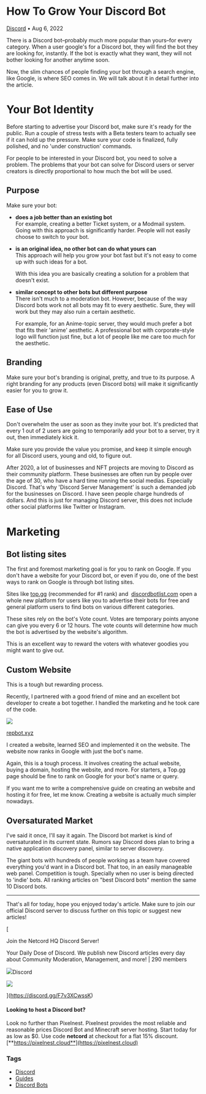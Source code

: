 How To Grow Your Discord Bot
============================

[Discord](https://netcord.site/tag/discord/) • Aug 6, 2022

[](https://www.facebook.com/sharer/sharer.php?u=https://netcord.site/growing-a-discord-bot/)[](https://twitter.com/intent/tweet?text=How%20To%20Grow%20Your%20Discord%20Bot&url=https://netcord.site/growing-a-discord-bot/)

There is a Discord bot–probably much more popular than yours–for every category. When a user google's for a Discord bot, they will find the bot they are looking for, instantly. If the bot is exactly what they want, they will not bother looking for another anytime soon.

Now, the slim chances of people finding your bot through a search engine, like Google, is where SEO comes in. We will talk about it in detail further into the article.

Your Bot Identity
=================

Before starting to advertise your Discord bot, make sure it's ready for the public. Run a couple of stress tests with a Beta testers team to actually see if it can hold up the pressure. Make sure your code is finalized, fully polished, and no 'under construction' commands.

For people to be interested in your Discord bot, you need to solve a problem. The problems that your bot can solve for Discord users or server creators is directly proportional to how much the bot will be used.

Purpose
-------

Make sure your bot:

*   **does a job better than an existing bot**  
    For example, creating a better Ticket system, or a Modmail system. Going with this approach is significantly harder. People will not easily choose to switch to your bot.
*   **is an original idea, no other bot can do what yours can**  
    This approach will help you grow your bot fast but it's not easy to come up with such ideas for a bot.  
      
    With this idea you are basically creating a solution for a problem that doesn't exist.
*   **similar concept to other bots but different purpose**  
    There isn't much to a moderation bot. However, because of the way Discord bots work not all bots may fit to every aesthetic. Sure, they will work but they may also ruin a certain aesthetic.  
      
    For example, for an Anime-topic server, they would much prefer a bot that fits their 'anime' aesthetic. A professional bot with corporate-style logo will function just fine, but a lot of people like me care too much for the aesthetic.

Branding
--------

Make sure your bot's branding is original, pretty, and true to its purpose. A right branding for any products (even Discord bots) will make it significantly easier for you to grow it.

Ease of Use
-----------

Don't overwhelm the user as soon as they invite your bot. It's predicted that every 1 out of 2 users are going to temporarily add your bot to a server, try it out, then immediately kick it.

Make sure you provide the value you promise, and keep it simple enough for all Discord users, young and old, to figure out.

After 2020, a lot of businesses and NFT projects are moving to Discord as their community platform. These businesses are often run by people over the age of 30, who have a hard time running the social medias. Especially Discord. That's why 'Discord Server Management' is such a demanded job for the businesses on Discord. I have seen people charge hundreds of dollars. And this is just for managing Discord server, this does not include other social platforms like Twitter or Instagram.

Marketing
=========

Bot listing sites
-----------------

The first and foremost marketing goal is for you to rank on Google. If you don't have a website for your Discord bot, or even if you do, one of the best ways to rank on Google is through bot listing sites.

Sites like [top.gg](https://top.gg/) (recommended for #1 rank) and  [discordbotlist.com](https://discordbotlist.com/) open a whole new platform for users like you to advertise their bots for free and general platform users to find bots on various different categories.

These sites rely on the bot's Vote count. Votes are temporary points anyone can give you every 6 or 12 hours. The vote counts will determine how much the bot is advertised by the website's algorithm.

This is an excellent way to reward the voters with whatever goodies you might want to give out.

Custom Website
--------------

This is a tough but rewarding process.

Recently, I partnered with a good friend of mine and an excellent bot developer to create a bot together. I handled the marketing and he took care of the code.

![](https://netcord.site/content/images/2022/08/image-16.png)

[repbot.xyz](https://repbot.xyz)

I created a website, learned SEO and implemented it on the website. The website now ranks in Google with just the bot's name.

Again, this is a tough process. It involves creating the actual website, buying a domain, hosting the website, and more. For starters, a Top.gg page should be fine to rank on Google for your bot's name or query.

If you want me to write a comprehensive guide on creating an website and hosting it for free, let me know. Creating a website is actually much simpler nowadays.

Oversaturated Market
--------------------

I've said it once, I'll say it again. The Discord bot market is kind of oversaturated in its current state. Rumors say Discord does plan to bring a native application discovery panel, similar to server discovery.

The giant bots with hundreds of people working as a team have covered everything you'd want in a Discord bot. That too, in an easily manageable web panel. Competition is tough. Specially when no user is being directed to 'indie' bots. All ranking articles on "best Discord bots" mention the same 10 Discord bots.

* * *

That's all for today, hope you enjoyed today's article. Make sure to join our official Discord server to discuss further on this topic or suggest new articles!

[

Join the Netcord HQ Discord Server!

Your Daily Dose of Discord. We publish new Discord articles every day about Community Moderation, Management, and more! | 290 members

![](https://discord.gg/assets/ec2c34cadd4b5f4594415127380a85e6.ico)Discord

![](https://cdn.discordapp.com/splashes/961291793075417108/55966441a25910c5bc404662d78bc9e6.jpg?size=512)

](https://discord.gg/F7v3XCwssK)

#### Looking to host a Discord bot?

Look no further than Pixelnest. Pixelnest provides the most reliable and reasonable prices Discord Bot and Minecraft server hosting. Start today for as low as $0. Use code **netcord** at checkout for a flat 15% discount.  
[**https://pixelnest.cloud**](https://pixelnest.cloud)

### Tags

*   [Discord](/tag/discord/ "Discord")
*   [Guides](/tag/guides/ "Guides")
*   [Discord Bots](/tag/bots/ "Discord Bots")
